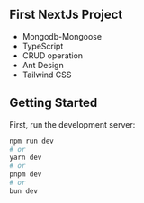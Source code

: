 ## First NextJs Project
* Mongodb-Mongoose
* TypeScript
* CRUD operation
* Ant Design
* Tailwind CSS

## Getting Started

First, run the development server:

```bash
npm run dev
# or
yarn dev
# or
pnpm dev
# or
bun dev
```




